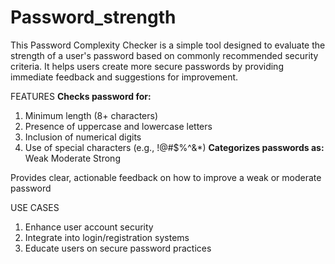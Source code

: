 # Password_strength
This Password Complexity Checker is a simple tool designed to evaluate the strength of a user's password based on commonly recommended security criteria. It helps users create more secure passwords by providing immediate feedback and suggestions for improvement.

FEATURES
**Checks password for:**
1. Minimum length (8+ characters)
2. Presence of uppercase and lowercase letters
3. Inclusion of numerical digits
4. Use of special characters (e.g., !@#$%^&*)
**Categorizes passwords as:**
Weak
Moderate
Strong

Provides clear, actionable feedback on how to improve a weak or moderate password

USE CASES
1. Enhance user account security
2. Integrate into login/registration systems
3. Educate users on secure password practices
